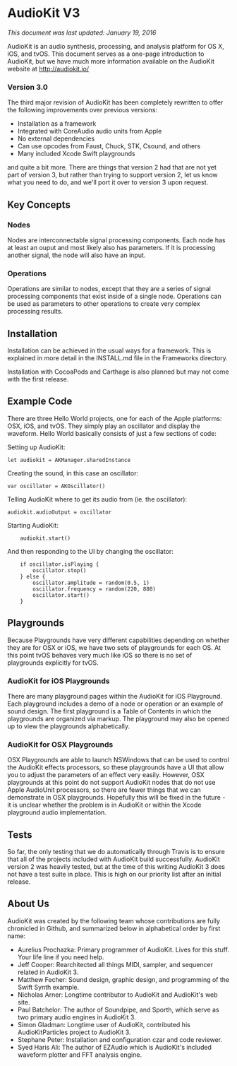 AudioKit V3
===
*This document was last updated: January 19, 2016*

AudioKit is an audio synthesis, processing, and analysis platform for OS X, iOS, and tvOS. This document serves as a one-page introduction to AudioKit, but we have much more information available on the AudioKit website at http://audiokit.io/

### Version 3.0
The third major revision of AudioKit has been completely rewritten to offer the following improvements over previous versions:

* Installation as a framework
* Integrated with CoreAudio audio units from Apple
* No external dependencies
* Can use opcodes from Faust, Chuck, STK, Csound, and others
* Many included Xcode Swift playgrounds

and quite a bit more. There are things that version 2 had that are not yet part of version 3, but rather than trying to support version 2, let us know what you need to do, and we'll port it over to version 3 upon request.

## Key Concepts

### Nodes
Nodes are interconnectable signal processing components.  Each node has at least an ouput and most likely also has parameters.  If it is processing another signal, the node will also have an input.

### Operations
Operations are similar to nodes, except that they are a series of signal processing components that exist inside of a single node.  Operations can be used as parameters to other operations to create very complex processing results.

## Installation

Installation can be achieved in the usual ways for a framework.  This is explained in more detail in the INSTALL.md file in the Frameworks directory.

Installation with CocoaPods and Carthage is also planned but may not come with the first release.

## Example Code
There are three Hello World projects, one for each of the Apple platforms: OSX, iOS, and tvOS. They simply play an oscillator and display the waveform.  Hello World basically consists of just a few sections of code:

Setting up AudioKit:

    let audiokit = AKManager.sharedInstance

Creating the sound, in this case an oscillator:

    var oscillator = AKOscillator()

Telling AudioKit where to get its audio from (ie. the oscillator):

    audiokit.audioOutput = oscillator

Starting AudioKit:

        audiokit.start()

And then responding to the UI by changing the oscillator:

        if oscillator.isPlaying {
            oscillator.stop()
        } else {
            oscillator.amplitude = random(0.5, 1)
            oscillator.frequency = random(220, 880)
            oscillator.start()
        }

## Playgrounds

Because Playgrounds have very different capabilities depending on whether they are for OSX or iOS, we have two sets of playgrounds for each OS.  At this point tvOS behaves very much like iOS so there is no set of playgrounds explicitly for tvOS.

### AudioKit for iOS Playgrounds
There are many playground pages within the AudioKit for iOS Playground.  Each playground includes a demo of a node or operation or an example of sound design.  The first playground is a Table of Contents in which the playgrounds are organized via markup.  The playground may also be opened up to view the playgrounds alphabetically.

### AudioKit for OSX Playgrounds
OSX Playgrounds are able to launch NSWindows that can be used to control the AudioKit effects processors, so these playgrounds have a UI that allow you to adjust the parameters of an effect very easily.  However, OSX playgrounds at this point do not support AudioKit nodes that do not use Apple AudioUnit processors, so there are fewer things that we can demonstrate in OSX playgrounds.  Hopefully this will be fixed in the future - it is unclear whether the problem is in AudioKit or within the Xcode playground audio implementation.

## Tests

So far, the only testing that we do automatically through Travis is to ensure that all of the projects included with AudioKit build successfully.  AudioKit version 2 was heavily tested, but at the time of this writing AudioKit 3 does not have a test suite in place.  This is high on our priority list after an initial release.

## About Us

AudioKit was created by the following team whose contributions are fully chronicled in Github, and summarized below in alphabetical order by first name:

* Aurelius Prochazka: Primary programmer of AudioKit. Lives for this stuff.  Your life line if you need help.
* Jeff Cooper: Rearchitected all things MIDI, sampler, and sequencer related in AudioKit 3.
* Matthew Fecher: Sound design, graphic design, and programming of the Swift Synth example.
* Nicholas Arner: Longtime contributor to AudioKit and AudioKit's web site.
* Paul Batchelor: The author of Soundpipe, and Sporth, which serve as two primary audio engines in AudioKit 3.
* Simon Gladman: Longtime user of AudioKit, contributed his AudioKitParticles project to AudioKit 3.
* Stephane Peter: Installation and configuration czar and code reviewer.
* Syed Haris Ali: The author of EZAudio which is AudioKit's included waveform plotter and FFT analysis engine.
